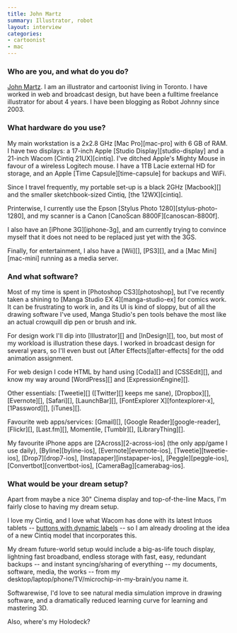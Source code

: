 ```yaml
---
title: John Martz
summary: Illustrator, robot
layout: interview
categories:
- cartoonist
- mac
---
```


### Who are you, and what do you do?

[John Martz](http://www.robotjohnny.com/ "John's illustration website."). I am an illustrator and cartoonist living in Toronto. I have worked in web and broadcast design, but have been a fulltime freelance illustrator for about 4 years. I have been blogging as Robot Johnny since 2003.

### What hardware do you use?

My main workstation is a 2x2.8 GHz [Mac Pro][mac-pro] with 6 GB of RAM. I have two displays: a 17-inch Apple [Studio Display][studio-display] and a 21-inch Wacom [Cintiq 21UX][cintiq]. I've ditched Apple's Mighty Mouse in favour of a wireless Logitech mouse. I have a 1TB Lacie external HD for storage, and an Apple [Time Capsule][time-capsule] for backups and WiFi.

Since I travel frequently, my portable set-up is a black 2GHz [Macbook][] and the smaller sketchbook-sized Cintiq, [the 12WX][cintiq].

Printerwise, I currently use the Epson [Stylus Photo 1280][stylus-photo-1280], and my scanner is a Canon [CanoScan 8800F][canoscan-8800f].

I also have an [iPhone 3G][iphone-3g], and am currently trying to convince myself that it does not need to be replaced just yet with the 3GS.

Finally, for entertainment, I also have a [Wii][], [PS3][], and a [Mac Mini][mac-mini] running as a media server.

### And what software?

Most of my time is spent in [Photoshop CS3][photoshop], but I've recently taken a shining to [Manga Studio EX 4][manga-studio-ex] for comics work. It can be frustrating to work in, and its UI is kind of sloppy, but of all the drawing software I've used, Manga Studio's pen tools behave the most like an actual crowquill dip pen or brush and ink.

For design work I'll dip into [Illustrator][] and [InDesign][], too, but most of my workload is illustration these days. I worked in broadcast design for several years, so I'll even bust out [After Effects][after-effects] for the odd animation assignment.

For web design I code HTML by hand using [Coda][] and [CSSEdit][], and know my way around [WordPress][] and [ExpressionEngine][].

Other essentials: [Tweetie][] ([Twitter][] keeps me sane), [Dropbox][], [Evernote][], [Safari][], [LaunchBar][], [FontExplorer X][fontexplorer-x], [1Password][], [iTunes][].

Favourite web apps/services: [Gmail][], [Google Reader][google-reader], [Flickr][], [Last.fm][], Momentile, [Tumblr][], [LibraryThing][].

My favourite iPhone apps are [2Across][2-across-ios] (the only app/game I use daily), [Byline][byline-ios], [Evernote][evernote-ios], [Tweetie][tweetie-ios], [Drop7][drop7-ios], [Instapaper][instapaper-ios], [Peggle][peggle-ios], [Convertbot][convertbot-ios], [CameraBag][camerabag-ios].

### What would be your dream setup?

Apart from maybe a nice 30" Cinema display and top-of-the-line Macs, I'm fairly close to having my dream setup.

I love my Cintiq, and I love what Wacom has done with its latest Intuos tablets -- [buttons with dynamic labels](http://intuos.wacom.com/americas/key-displays.php "Info on dynamic button labels on Intous tablets.") -- so I am already drooling at the idea of a new Cintiq model that incorporates this.

My dream future-world setup would include a big-as-life touch display, lightning fast broadband, endless storage with fast, easy, redundant backups -- and instant syncing/sharing of everything -- my documents, software, media, the works -- from my desktop/laptop/phone/TV/microchip-in-my-brain/you name it.

Softwarewise, I'd love to see natural media simulation improve in drawing software, and a dramatically reduced learning curve for learning and mastering 3D.

Also, where's my Holodeck?
